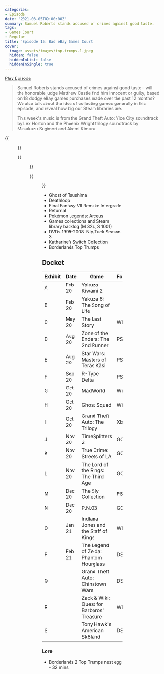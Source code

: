 ```yaml
---
categories:
- Episode
date: "2021-03-05T09:00:00Z"
summary: Samuel Roberts stands accused of crimes against good taste.
tags:
- Games Court
- Regular
title: 'Episode 15: Bad eBay Games Court'
cover: 
  image: assets/images/top-trumps-1.jpeg
  hidden: false
  hiddenInList: false
  hiddenInSingle: true
---
```


[Play Episode](https://shows.acast.com/the-back-page-a-video-games-podcast/episodes/6249ec71be92a6001320e9cb)
> Samuel Roberts stands accused of crimes against good taste – will the honorable judge Matthew Castle find him innocent or guilty, based on 18 dodgy eBay games purchases made over the past 12 months? We also talk about the idea of collecting games generally in this episode, and reveal how big our Steam libraries are.
>
> This week's music is from the Grand Theft Auto: Vice City soundtrack by Lex Horton and the Phoenix Wright trilogy soundtrack by Masakazu Sugimori and Akemi Kimura.

{{<figure 
  src="/assets/images/judge-castle-2.jpeg" 
  caption="Image Credit: Chris Doherty" 
  alt="Judge Castle">}}

{{<figure 
  src="/assets/images/top-trumps-1.jpeg" 
  caption="Image Credit: Joe Skrebels" 
  alt="Top Trumps">}}

{{<figure 
    src="/assets/images/top-trumps-2.jpeg"
    alt="Top Trumps" >}}


- Ghost of Tsushima
- Deathloop
- Final Fantasy VII Remake Intergrade
- Returnal
- Pokémon Legends: Arceus
- Games collections and Steam library backlog (M 324, S 1001)
- DVDs 1999-2008. Nip/Tuck Season 3
- Katharine’s Switch Collection
- Borderlands Top Trumps

## Docket

|Exhibit  | Date  | Game | Format | Price | Verdict |
|--|---|---|---|--|--|
|A | Feb 20 | Yakuza Kiwami 2 |  | £12.99 | Not Guilty |
|B | Feb 20 | Yakuza 6: The Song of Life|  | £10 | Not Guilty |
|C | May 20 | The Last Story| Wii | £43 | Not Guilty |
|D | Aug 20 | Zone of the Enders: The 2nd Runner |  PS4| £5.95|  Guilty |
|E | Aug 20| Star Wars: Masters of Teräs Käsi  | PS1 | £8.95 | Guilty |
|F | Sep 20 | R-Type Delta | PS1 | £7.16 | Not Guilty |
|G | Oct 20 | MadWorld| Wii | £3.94 | Not Guilty |
|H | Oct 20 | Ghost Squad | Wii | £2.50 | Not Guilty |
|I | Oct 20 | Grand Theft Auto: The Trilogy |Xbox | £10 | Not Guilty |
|J | Nov 20 | TimeSplitters 2 |GC |  £12.95| Guilty |
|K | Nov 20 | True Crime: Streets of LA | GC| £1.80| Guilty |
|L |Nov 20  | The Lord of the Rings: The Third Age| GC | £10.49 | Not Guilty |
|M | Dec 20 | The Sly Collection | PS3 | £12.80 |  Guilty |
|N | Dec 20 | P.N.03 | GC | £10 | Not Guilty |
| O| Jan 21| Indiana Jones and the Staff of Kings|Wii | £4.45 | Not Guilty |
|P | Feb 21 | The Legend of Zelda: Phantom Hourglass | DS | £12.98 | Not Guilty |
|Q | | Grand Theft Auto: Chinatown Wars| DS| £7.95 | Not Guilty |
|R | | Zack & Wiki: Quest for Barbaros' Treasure |Wii | £5.21| Not Guilty |
|S | | Tony Hawk's American Sk8land | DS | £11.95 | Not Guilty |

### Lore

- Borderlands 2 Top Trumps nest egg - 32 mins